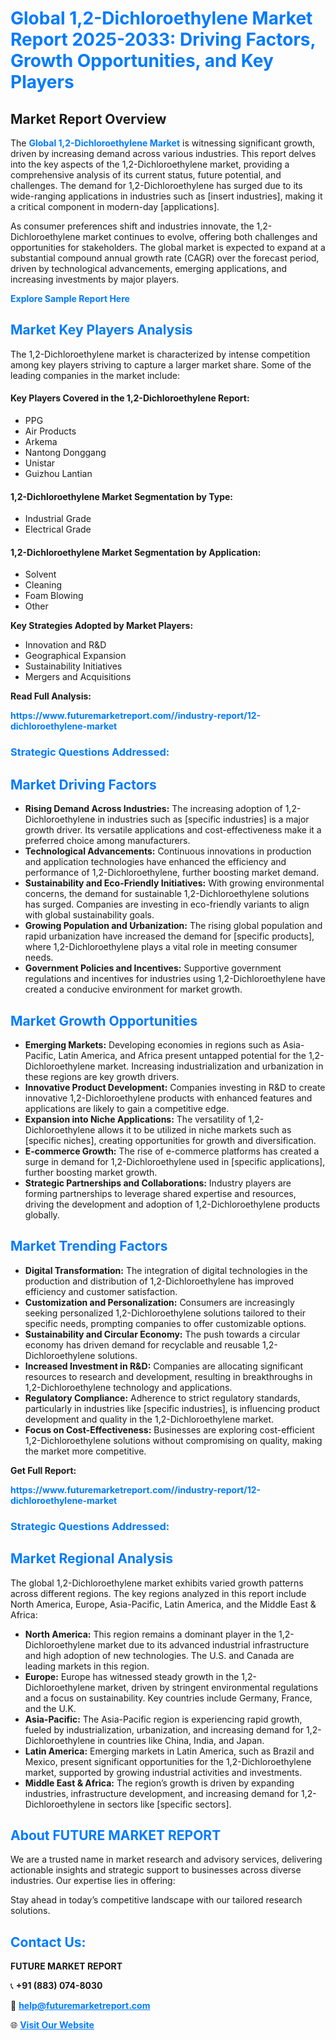 <h1 style="color: #007BFF;">Global 1,2-Dichloroethylene Market Report 2025-2033: Driving Factors, Growth Opportunities, and Key Players</h1>

<section id="overview">
<h2>Market Report Overview</h2>
<p>The <a href="https://www.futuremarketreport.com//industry-report/12-dichloroethylene-market" style="color: #007BFF; text-decoration: none;"><strong>Global 1,2-Dichloroethylene Market</strong></a> is witnessing significant growth, driven by increasing demand across various industries. This report delves into the key aspects of the 1,2-Dichloroethylene market, providing a comprehensive analysis of its current status, future potential, and challenges. The demand for 1,2-Dichloroethylene has surged due to its wide-ranging applications in industries such as [insert industries], making it a critical component in modern-day [applications].</p>
<p>As consumer preferences shift and industries innovate, the 1,2-Dichloroethylene market continues to evolve, offering both challenges and opportunities for stakeholders. The global market is expected to expand at a substantial compound annual growth rate (CAGR) over the forecast period, driven by technological advancements, emerging applications, and increasing investments by major players.</p>
</section>

<section id="overview">
<p><a href="https://www.futuremarketreport.com//request-sample/reportId=83523" style="color: #007BFF; text-decoration: none;"><strong>Explore Sample Report Here</strong></a></p>
</section>

<section id="key-players">
<h2 style="color: #007BFF;">Market Key Players Analysis</h2>
<p>The 1,2-Dichloroethylene market is characterized by intense competition among key players striving to capture a larger market share. Some of the leading companies in the market include:</p>
<h4>Key Players Covered in the 1,2-Dichloroethylene Report:</h4>
<ul><li>PPG</li><li>Air Products</li><li>Arkema</li><li>Nantong Donggang</li><li>Unistar</li><li>Guizhou Lantian</li></ul>
<h4>1,2-Dichloroethylene Market Segmentation by Type:</h4>
<ul><li>Industrial Grade</li><li>Electrical Grade</li></ul>

<h4>1,2-Dichloroethylene Market Segmentation by Application:</h4>
<ul><li>Solvent</li><li>Cleaning</li><li>Foam Blowing</li><li>Other</li></ul>
<p><strong>Key Strategies Adopted by Market Players:</strong></p>
<ul>
<li>Innovation and R&D</li>
<li>Geographical Expansion</li>
<li>Sustainability Initiatives</li>
<li>Mergers and Acquisitions</li>
</ul>
</section>

<section>
<p><strong>Read Full Analysis: </strong></p><a href="https://www.futuremarketreport.com//industry-report/12-dichloroethylene-market" style="color: #007BFF; text-decoration: none;"><strong>https://www.futuremarketreport.com//industry-report/12-dichloroethylene-market</strong></a>
<h3 style="color: #007BFF;">Strategic Questions Addressed:</h3>
</section>

<section id="driving-factors">
<h2 style="color: #007BFF;">Market Driving Factors</h2>
<ul>
<li><strong>Rising Demand Across Industries:</strong> The increasing adoption of 1,2-Dichloroethylene in industries such as [specific industries] is a major growth driver. Its versatile applications and cost-effectiveness make it a preferred choice among manufacturers.</li>
<li><strong>Technological Advancements:</strong> Continuous innovations in production and application technologies have enhanced the efficiency and performance of 1,2-Dichloroethylene, further boosting market demand.</li>
<li><strong>Sustainability and Eco-Friendly Initiatives:</strong> With growing environmental concerns, the demand for sustainable 1,2-Dichloroethylene solutions has surged. Companies are investing in eco-friendly variants to align with global sustainability goals.</li>
<li><strong>Growing Population and Urbanization:</strong> The rising global population and rapid urbanization have increased the demand for [specific products], where 1,2-Dichloroethylene plays a vital role in meeting consumer needs.</li>
<li><strong>Government Policies and Incentives:</strong> Supportive government regulations and incentives for industries using 1,2-Dichloroethylene have created a conducive environment for market growth.</li>
</ul>
</section>

<section id="growth-opportunities">
<h2 style="color: #007BFF;">Market Growth Opportunities</h2>
<ul>
<li><strong>Emerging Markets:</strong> Developing economies in regions such as Asia-Pacific, Latin America, and Africa present untapped potential for the 1,2-Dichloroethylene market. Increasing industrialization and urbanization in these regions are key growth drivers.</li>
<li><strong>Innovative Product Development:</strong> Companies investing in R&D to create innovative 1,2-Dichloroethylene products with enhanced features and applications are likely to gain a competitive edge.</li>
<li><strong>Expansion into Niche Applications:</strong> The versatility of 1,2-Dichloroethylene allows it to be utilized in niche markets such as [specific niches], creating opportunities for growth and diversification.</li>
<li><strong>E-commerce Growth:</strong> The rise of e-commerce platforms has created a surge in demand for 1,2-Dichloroethylene used in [specific applications], further boosting market growth.</li>
<li><strong>Strategic Partnerships and Collaborations:</strong> Industry players are forming partnerships to leverage shared expertise and resources, driving the development and adoption of 1,2-Dichloroethylene products globally.</li>
</ul>
</section>

<section id="trending-factors">
<h2 style="color: #007BFF;">Market Trending Factors</h2>
<ul>
<li><strong>Digital Transformation:</strong> The integration of digital technologies in the production and distribution of 1,2-Dichloroethylene has improved efficiency and customer satisfaction.</li>
<li><strong>Customization and Personalization:</strong> Consumers are increasingly seeking personalized 1,2-Dichloroethylene solutions tailored to their specific needs, prompting companies to offer customizable options.</li>
<li><strong>Sustainability and Circular Economy:</strong> The push towards a circular economy has driven demand for recyclable and reusable 1,2-Dichloroethylene solutions.</li>
<li><strong>Increased Investment in R&D:</strong> Companies are allocating significant resources to research and development, resulting in breakthroughs in 1,2-Dichloroethylene technology and applications.</li>
<li><strong>Regulatory Compliance:</strong> Adherence to strict regulatory standards, particularly in industries like [specific industries], is influencing product development and quality in the 1,2-Dichloroethylene market.</li>
<li><strong>Focus on Cost-Effectiveness:</strong> Businesses are exploring cost-efficient 1,2-Dichloroethylene solutions without compromising on quality, making the market more competitive.</li>
</ul>
</section>

<section>
<p><strong>Get Full Report: </strong></p><a href="https://www.futuremarketreport.com//industry-report/12-dichloroethylene-market" style="color: #007BFF; text-decoration: none;"><strong>https://www.futuremarketreport.com//industry-report/12-dichloroethylene-market</strong></a>
<h3 style="color: #007BFF;">Strategic Questions Addressed:</h3>
</section>


<section id="regional-analysis">
<h2 style="color: #007BFF;">Market Regional Analysis</h2>
<p>The global 1,2-Dichloroethylene market exhibits varied growth patterns across different regions. The key regions analyzed in this report include North America, Europe, Asia-Pacific, Latin America, and the Middle East & Africa:</p>
<ul>
<li><strong>North America:</strong> This region remains a dominant player in the 1,2-Dichloroethylene market due to its advanced industrial infrastructure and high adoption of new technologies. The U.S. and Canada are leading markets in this region.</li>
<li><strong>Europe:</strong> Europe has witnessed steady growth in the 1,2-Dichloroethylene market, driven by stringent environmental regulations and a focus on sustainability. Key countries include Germany, France, and the U.K.</li>
<li><strong>Asia-Pacific:</strong> The Asia-Pacific region is experiencing rapid growth, fueled by industrialization, urbanization, and increasing demand for 1,2-Dichloroethylene in countries like China, India, and Japan.</li>
<li><strong>Latin America:</strong> Emerging markets in Latin America, such as Brazil and Mexico, present significant opportunities for the 1,2-Dichloroethylene market, supported by growing industrial activities and investments.</li>
<li><strong>Middle East & Africa:</strong> The region’s growth is driven by expanding industries, infrastructure development, and increasing demand for 1,2-Dichloroethylene in sectors like [specific sectors].</li>
</ul>
</section>

<footer>
<h2 style="color: #007BFF;">About FUTURE MARKET REPORT</h2>
<p>We are a trusted name in market research and advisory services, delivering actionable insights and strategic support to businesses across diverse industries. Our expertise lies in offering:</p>

<p>Stay ahead in today’s competitive landscape with our tailored research solutions.</p>

<h2 style="color: #007BFF;">Contact Us:</h2>
<p><strong>FUTURE MARKET REPORT</strong></p>
<p>📞 <strong>+91 (883) 074-8030</strong></p>
<p>📧 <strong><a href="mailto:help@futuremarketreport.com" style="color: #007BFF;">help@futuremarketreport.com</a></strong></p>
<p>🌐 <strong><a href="https://www.futuremarketreport.com/" style="color: #007BFF;">Visit Our Website</a></strong></p>
</footer>